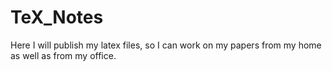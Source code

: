# TeX_Notes

Here I will publish my latex files, so I can work on my papers from my
home as well as from my office.
